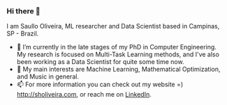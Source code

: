 ### Hi there 👋

<!--
**shgo/shgo** is a ✨ _special_ ✨ repository because its `README.md` (this file) appears on your GitHub profile.

Here are some ideas to get you started:

- 🔭 I’m currently working on ...
- 🌱 I’m currently learning ...
- 👯 I’m looking to collaborate on ...
- 🤔 I’m looking for help with ...
- 💬 Ask me about ...
- 📫 How to reach me: ...
- 😄 Pronouns: ...
- ⚡ Fun fact: ...
-->

I am Saullo Oliveira, ML researcher and Data Scientist based in Campinas, SP - Brazil.

- 🔭 I’m currently in the late stages of my PhD in Computer Engineering. My research is focused on Multi-Task Learning methods, and I've also been working as a Data Scientist for quite some time now.
- 🌱 My main interests are Machine Learning, Mathematical Optimization, and Music in general.
- 📫 For more information you can check out my website =) http://sholiveira.com, or reach me on [LinkedIn](https://www.linkedin.com/in/saullo-oliveira-2934aa175/).
